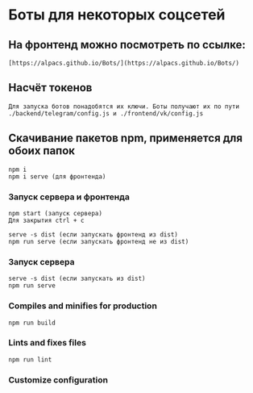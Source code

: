 # Боты для некоторых соцсетей


## На фронтенд можно посмотреть по ссылке:
```
[https://alpacs.github.io/Bots/](https://alpacs.github.io/Bots/)

```
## Насчёт токенов
```
Для запуска ботов понадобятся их ключи. Боты получают их по пути ./backend/telegram/config.js и ./frontend/vk/config.js
```
## Скачивание пакетов npm, применяется для обоих папок
```
npm i 
npm i serve (для фронтенда)
```

### Запуск сервера и фронтенда
```
npm start (запуск сервера)
Для закрытия ctrl + c

serve -s dist (если запускать фронтенд из dist)
npm run serve (если запускать фронтенд не из dist)
```

### Запуск сервера
```
serve -s dist (если запускать из dist)
npm run serve
```

### Compiles and minifies for production
```
npm run build
```

### Lints and fixes files
```
npm run lint
```

### Customize configuration

